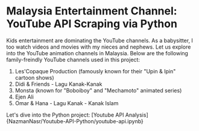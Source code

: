 # Malaysia Entertainment Channel: YouTube API Scraping via Python

Kids entertainment are dominating the YouTube channels. As a babysitter, I too watch videos and movies with my nieces and nephews. Let us explore into the YouTube animation channels in Malaysia. Below are the following family-freindly YouTube channels used in this project:

1. Les'Copaque Production (famously known for their "Upin & Ipin" cartoon shows)
2. Didi & Friends - Lagu Kanak-Kanak
3. Monsta (known for "Boboiboy" and "Mechamoto" animated series)
4. Ejen Ali
5. Omar & Hana - Lagu Kanak - Kanak Islam

Let's dive into the Python project: [Youtube API Analysis]{NazmanNasr/Youtube-API-Python/youtube-api.ipynb}
